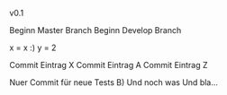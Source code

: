 v0.1

Beginn Master Branch
Beginn Develop Branch

x = x :)
y = 2

Commit Eintrag X
Commit Eintrag A
Commit Eintrag Z

Nuer Commit für neue Tests B)
Und noch was
Und bla...
